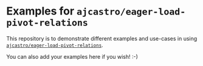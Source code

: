 # Examples for `ajcastro/eager-load-pivot-relations`

This repository is to demonstrate different examples and use-cases in using [`ajcastro/eager-load-pivot-relations`](https://github.com/ajcastro/eager-load-pivot-relations).


You can also add your examples here if you wish!
:-)
